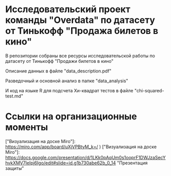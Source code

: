
# Исследовательский проект команды "Overdata" по датасету от Тинькофф "Продажа билетов в кино"

В репозитории собраны все ресурсы исследовательской работы по датасету от Тинькофф "Продажи билетов в кино"

Описание данных в файле "data_description.pdf"

Разведочный и основной анализ в папке "data_analysis"

И код на языке R для подсчета Хи-квадрат тестов в файле "chi-squared-test.md"


# Ссылки на организационные моменты
["Визуализация на доске Miro"]: https://miro.com/app/board/uXjVPBtyM_k=/ )
["Визуализация на доске Miro"]: https://docs.google.com/presentation/d/1LKk0pAqUm0s1ooprF1DWJzaSecYhvkXMV7IeIpj6Igo/edit#slide=id.g1b730abe62b_0_14 "Презентация защиты"
